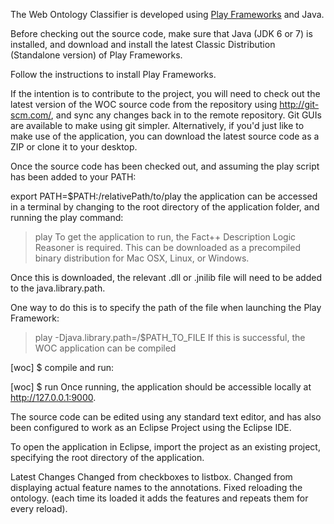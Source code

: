 The Web Ontology Classifier is developed using [Play Frameworks](http://www.playframework.com/) and Java.

Before checking out the source code, make sure that Java (JDK 6 or 7) is installed, and download and install the latest Classic Distribution (Standalone version) of Play Frameworks.

Follow the instructions to install Play Frameworks.

If the intention is to contribute to the project, you will need to check out the latest version of the WOC source code from the repository using http://git-scm.com/, and sync any changes back in to the remote repository. Git GUIs are available to make using git simpler. Alternatively, if you'd just like to make use of the application, you can download the latest source code as a ZIP or clone it to your desktop.

Once the source code has been checked out, and assuming the play script has been added to your PATH:

export PATH=$PATH:/relativePath/to/play
the application can be accessed in a terminal by changing to the root directory of the application folder, and running the play command:

> play
To get the application to run, the Fact++ Description Logic Reasoner is required. This can be downloaded as a precompiled binary distribution for Mac OSX, Linux, or Windows.

Once this is downloaded, the relevant .dll or .jnilib file will need to be added to the java.library.path.

One way to do this is to specify the path of the file when launching the Play Framework:

> play -Djava.library.path=/$PATH_TO_FILE
If this is successful, the WOC application can be compiled

[woc] $ compile
and run:

[woc] $ run
Once running, the application should be accessible locally at http://127.0.0.1:9000.

The source code can be edited using any standard text editor, and has also been configured to work as an Eclipse Project using the Eclipse IDE.

To open the application in Eclipse, import the project as an existing project, specifying the root directory of the application.

Latest Changes Changed from checkboxes to listbox. Changed from displaying actual feature names to the annotations. Fixed reloading the ontology. (each time its loaded it adds the features and repeats them for every reload).
